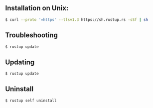 ## Installation on Unix:

```bash
$ curl --proto '=https' --tlsv1.3 https://sh.rustup.rs -sSf | sh
```

## Troubleshooting

```bash
$ rustup update
```

## Updating

```bash
$ rustup update
```

## Uninstall

```bash
$ rustup self uninstall
```
